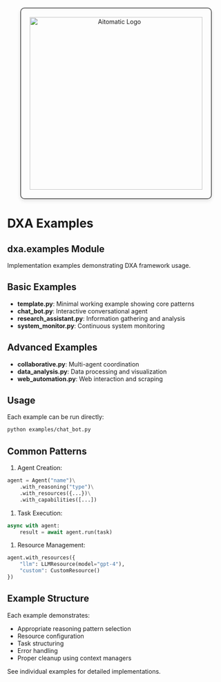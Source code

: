 <!-- markdownlint-disable MD041 -->
<!-- markdownlint-disable MD033 -->
<p align="center">
  <img src="https://cdn.prod.website-files.com/62a10970901ba826988ed5aa/62d942adcae82825089dabdb_aitomatic-logo-black.png" alt="Aitomatic Logo" width="400" style="border: 2px solid #666; border-radius: 10px; padding: 20px; box-shadow: 0 4px 8px rgba(0,0,0,0.1);"/>
</p>

# DXA Examples

## dxa.examples Module

Implementation examples demonstrating DXA framework usage.

## Basic Examples

- **template.py**: Minimal working example showing core patterns
- **chat_bot.py**: Interactive conversational agent
- **research_assistant.py**: Information gathering and analysis
- **system_monitor.py**: Continuous system monitoring

## Advanced Examples

- **collaborative.py**: Multi-agent coordination
- **data_analysis.py**: Data processing and visualization
- **web_automation.py**: Web interaction and scraping

## Usage

Each example can be run directly:

```bash
python examples/chat_bot.py
```

## Common Patterns

1. Agent Creation:

```python
agent = Agent("name")\
    .with_reasoning("type")\
    .with_resources({...})\
    .with_capabilities([...])
```

1. Task Execution:

```python
async with agent:
    result = await agent.run(task)
```

1. Resource Management:

```python
agent.with_resources({
    "llm": LLMResource(model="gpt-4"),
    "custom": CustomResource()
})
```

## Example Structure

Each example demonstrates:

- Appropriate reasoning pattern selection
- Resource configuration
- Task structuring
- Error handling
- Proper cleanup using context managers

See individual examples for detailed implementations.
